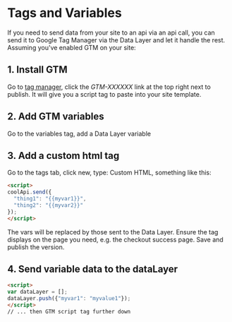 # Tags and Variables

If you need to send data from your site to an api via an api call, you can send it to Google Tag Manager via the Data Layer and let it handle the rest. Assuming you've enabled GTM on your site:

## 1. Install GTM

Go to [tag manager](tagmanager.google.com), click the *GTM-XXXXXX* link at the top right next to publish. It will give you a script tag to paste into your site template.

## 2. Add GTM variables

Go to the variables tag, add a Data Layer variable

## 3. Add a custom html tag

Go to the tags tab, click new, type: Custom HTML, something like this:

```html
<script>
coolApi.send({
  "thing1": "{{myvar1}}",
  "thing2": "{{myvar2}}"
});
</script>
```

The vars will be replaced by those sent to the Data Layer. Ensure the tag displays on the page you need, e.g. the checkout success page. Save and publish the version.

## 4. Send variable data to the dataLayer

```html
<script>
var dataLayer = [];
dataLayer.push({"myvar1": "myvalue1"});
</script>
// ... then GTM script tag further down
```
